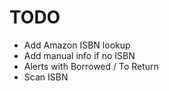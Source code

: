 # TODO
- Add Amazon ISBN lookup
- Add manual info if no ISBN
- Alerts with Borrowed / To Return
- Scan ISBN
